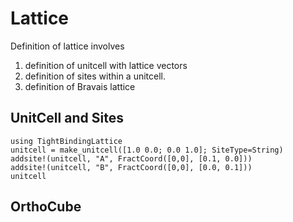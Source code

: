 # Lattice

Definition of lattice involves
1. definition of unitcell with lattice vectors
2. definition of sites within a unitcell.
3. definition of Bravais lattice

## UnitCell and Sites

```@example example-unitcell
using TightBindingLattice
unitcell = make_unitcell([1.0 0.0; 0.0 1.0]; SiteType=String)
addsite!(unitcell, "A", FractCoord([0,0], [0.1, 0.0]))
addsite!(unitcell, "B", FractCoord([0,0], [0.0, 0.1]))
unitcell
```

## OrthoCube


